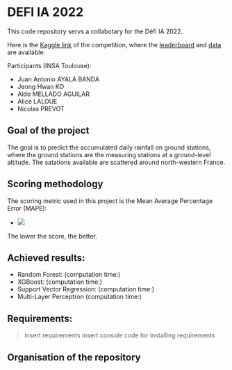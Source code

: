 # DEFI IA 2022

This code repository servs a collabotary for the Défi IA 2022. 

Here is the [Kaggle link](https://www.kaggle.com/c/defi-ia-2022/overview) of the competition, where the [leaderboard](https://www.kaggle.com/c/defi-ia-2022/leaderboard) and [data](https://www.kaggle.com/c/defi-ia-2022/data) are available.

Participants (INSA Toulouse): 
- Juan Antonio AYALA BANDA
- Jeong Hwan KO
- Aldo MELLADO AGUILAR
- Alice LALOUE
- Nicolas PREVOT

## Goal of the project

 The goal is to predict the accumulated daily rainfall on ground stations, where the ground stations are the measuring stations at a ground-level altitude. The satations available are scattered around north-western France. 
 
 ## Scoring methodology
 
 The scoring metric used in this project is the Mean Average Percentage Error (MAPE):
 - <img src="https://render.githubusercontent.com/render/math?math=MAPE = \frac{100}{n}\sum_{i = 1}^{n} \abs\frac{A_t - F_t}{A_t})">

 
 The lower the score, the better.
 
 ## Achieved results: 
 - Random Forest: (computation time:)
 - XGBoost: (computation time:)
 - Support Vector Regression: (computation time:)
 - Multi-Layer Perceptron (computation time:)

## Requirements: 

> insert requirements
> insert console code for installing requirements

## Organisation of the repository
